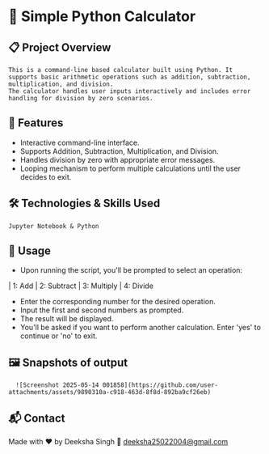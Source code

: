 # 🧮 Simple Python Calculator
## 📋 Project Overview
    This is a command-line based calculator built using Python. It supports basic arithmetic operations such as addition, subtraction, multiplication, and division.
    The calculator handles user inputs interactively and includes error handling for division by zero scenarios.
    
## 🎯 Features
 - Interactive command-line interface.
 - Supports Addition, Subtraction, Multiplication, and Division.
 - Handles division by zero with appropriate error messages.
 - Looping mechanism to perform multiple calculations until the user decides to exit.
    
## 🛠️ Technologies & Skills Used
    Jupyter Notebook & Python

## 🧾 Usage
 - Upon running the script, you'll be prompted to select an operation:

  | 1: Add
  | 2: Subtract
  | 3: Multiply
  | 4: Divide

 - Enter the corresponding number for the desired operation.
 - Input the first and second numbers as prompted.
 - The result will be displayed.
 - You'll be asked if you want to perform another calculation. Enter 'yes' to continue or 'no' to exit.

## 🖼️ Snapshots of output
      ![Screenshot 2025-05-14 001858](https://github.com/user-attachments/assets/9890310a-c918-463d-8f8d-892ba9cf26eb)

## 📬 Contact
Made with ❤️ by Deeksha Singh 📧 deeksha25022004@gmail.com
